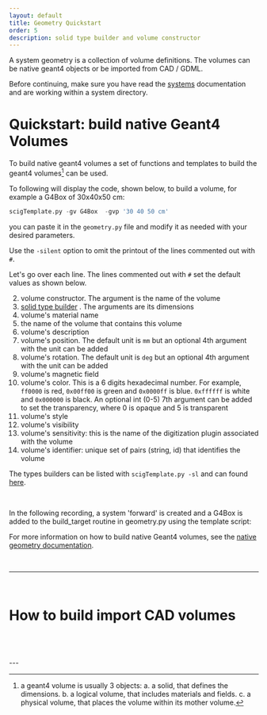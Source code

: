 ```yaml
---
layout: default
title: Geometry Quickstart
order: 5
description: solid type builder and volume constructor
---
```


A system geometry is a collection of volume definitions. 
The volumes can be native geant4 objects or be imported from  CAD / GDML.

Before continuing, make sure you have read the [systems](../documentation/system) documentation and are working
within a system directory. 


# Quickstart: build native Geant4 Volumes

To build native geant4 volumes a set of functions and templates to build the geant4 volumes[^1] can be used.

To following will display the code, shown below, to build a volume, for example a G4Box of 30x40x50 cm:

```python
scigTemplate.py -gv G4Box  -gvp '30 40 50 cm'
```

<script src="https://gist.github.com/maureeungaro/abd7d5efbae00a61107e4b210eff1dd8.js"></script>

you can paste it in the `geometry.py` file and modify it as needed with your desired parameters.

Use the `-silent`  option to omit the printout of the lines commented out with `#`.

Let's go over each line. The lines commented out with `#` set the default values as shown below.


2. volume constructor. The argument is the name of the volume
3. [solid type builder](solidTypes) . The arguments are its dimensions
4. volume's material name
5. the name of the volume that contains this volume
6. volume's description
7. volume's position. The default unit is `mm` but an optional 4th argument with the unit can be added
8. volume's rotation. The default unit is `deg` but an optional 4th argument with the unit can be added
9. volume's magnetic field
10. volume's color. This is a 6 digits hexadecimal number. For example, `ff0000` is red, 
    `0x00ff00` is green and `0x0000ff` is blue. `0xffffff` is white and `0x000000` is black. An optional int (0-5) 
    7th argument can be added to set the transparency, where 0 is opaque and 5 is transparent
11. volume's style
12. volume's visibility
13. volume's sensitivity: this is the name of the digitization plugin associated with the volume
14. volume's identifier: unique set of pairs (string, id) that identifies the volume

The types builders can be listed with `scigTemplate.py -sl` and can found [here](geometryDocs/solidTypes).

<br/>

In the following recording, a system 'forward' is created and a G4Box is added to the build_target routine in geometry.py 
using the template script:

<script async id="asciicast-sgKptHkpOxagaaQPkBsE7jkwB" src="https://asciinema.org/a/sgKptHkpOxagaaQPkBsE7jkwB.js" data-autoplay="true" data-loop="true"></script>


For more information on how to build native Geant4 volumes, see the [native geometry documentation](native_geometry).

<br/>

---

<br/>

# How to build import CAD volumes




<br/>
<br/>
<br/>
---
<br/>

[^1]: a geant4 volume is usually 3 objects: a. a solid, that defines the dimensions.  b. a logical volume, that includes materials and fields. c. a physical volume, that places the volume within its mother volume.
